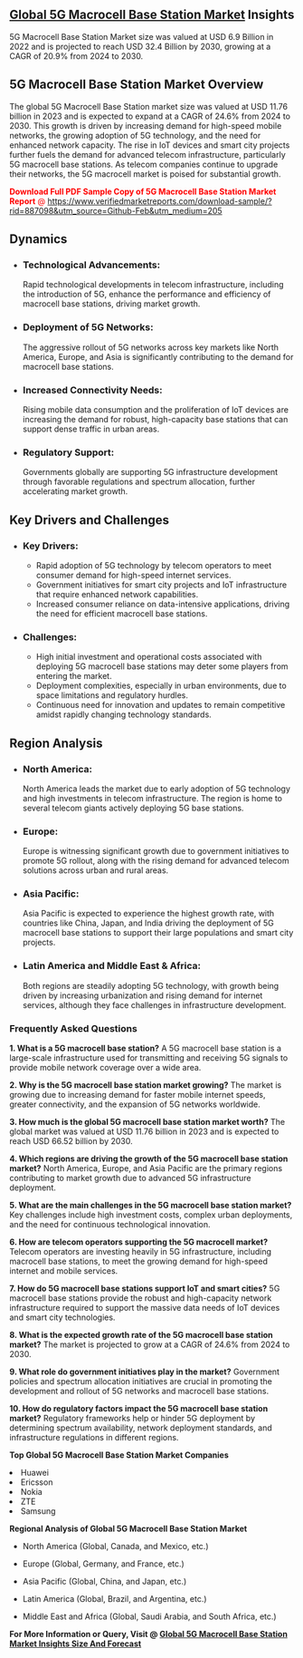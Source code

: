 <h2><a href="https://www.verifiedmarketreports.com/download-sample/?rid=887098&amp;utm_source=Github&amp;utm_medium=205" target="_blank">Global 5G Macrocell Base Station Market</a> Insights</h2><p>5G Macrocell Base Station Market size was valued at USD 6.9 Billion in 2022 and is projected to reach USD 32.4 Billion by 2030, growing at a CAGR of 20.9% from 2024 to 2030.</p><p><h2>5G Macrocell Base Station Market Overview</h2> <p>The global 5G Macrocell Base Station market size was valued at USD 11.76 billion in 2023 and is expected to expand at a CAGR of 24.6% from 2024 to 2030. This growth is driven by increasing demand for high-speed mobile networks, the growing adoption of 5G technology, and the need for enhanced network capacity. The rise in IoT devices and smart city projects further fuels the demand for advanced telecom infrastructure, particularly 5G macrocell base stations. As telecom companies continue to upgrade their networks, the 5G macrocell market is poised for substantial growth.</p> <p><p><span class=""><span style="color: #ff0000;"><strong>Download Full PDF Sample Copy of 5G Macrocell Base Station Market Report</strong> @ </span><a href="https://www.verifiedmarketreports.com/download-sample/?rid=887098&amp;utm_source=Github-Feb&amp;utm_medium=205" target="_blank">https://www.verifiedmarketreports.com/download-sample/?rid=887098&amp;utm_source=Github-Feb&amp;utm_medium=205</a></span></p></p> <h2>Dynamics</h2> <ul> <li><h3>Technological Advancements:</h3> Rapid technological developments in telecom infrastructure, including the introduction of 5G, enhance the performance and efficiency of macrocell base stations, driving market growth.</li> <li><h3>Deployment of 5G Networks:</h3> The aggressive rollout of 5G networks across key markets like North America, Europe, and Asia is significantly contributing to the demand for macrocell base stations.</li> <li><h3>Increased Connectivity Needs:</h3> Rising mobile data consumption and the proliferation of IoT devices are increasing the demand for robust, high-capacity base stations that can support dense traffic in urban areas.</li> <li><h3>Regulatory Support:</h3> Governments globally are supporting 5G infrastructure development through favorable regulations and spectrum allocation, further accelerating market growth.</li> </ul> <h2>Key Drivers and Challenges</h2> <ul> <li><h3>Key Drivers:</h3> <ul> <li>Rapid adoption of 5G technology by telecom operators to meet consumer demand for high-speed internet services.</li> <li>Government initiatives for smart city projects and IoT infrastructure that require enhanced network capabilities.</li> <li>Increased consumer reliance on data-intensive applications, driving the need for efficient macrocell base stations.</li> </ul> </li> <li><h3>Challenges:</h3> <ul> <li>High initial investment and operational costs associated with deploying 5G macrocell base stations may deter some players from entering the market.</li> <li>Deployment complexities, especially in urban environments, due to space limitations and regulatory hurdles.</li> <li>Continuous need for innovation and updates to remain competitive amidst rapidly changing technology standards.</li> </ul> </li> </ul> <h2>Region Analysis</h2> <ul> <li><h3>North America:</h3> North America leads the market due to early adoption of 5G technology and high investments in telecom infrastructure. The region is home to several telecom giants actively deploying 5G base stations.</li> <li><h3>Europe:</h3> Europe is witnessing significant growth due to government initiatives to promote 5G rollout, along with the rising demand for advanced telecom solutions across urban and rural areas.</li> <li><h3>Asia Pacific:</h3> Asia Pacific is expected to experience the highest growth rate, with countries like China, Japan, and India driving the deployment of 5G macrocell base stations to support their large populations and smart city projects.</li> <li><h3>Latin America and Middle East & Africa:</h3> Both regions are steadily adopting 5G technology, with growth being driven by increasing urbanization and rising demand for internet services, although they face challenges in infrastructure development.</li> </ul> <h3>Frequently Asked Questions</h3> <p><strong>1. What is a 5G macrocell base station?</strong> A 5G macrocell base station is a large-scale infrastructure used for transmitting and receiving 5G signals to provide mobile network coverage over a wide area.</p> <p><strong>2. Why is the 5G macrocell base station market growing?</strong> The market is growing due to increasing demand for faster mobile internet speeds, greater connectivity, and the expansion of 5G networks worldwide.</p> <p><strong>3. How much is the global 5G macrocell base station market worth?</strong> The global market was valued at USD 11.76 billion in 2023 and is expected to reach USD 66.52 billion by 2030.</p> <p><strong>4. Which regions are driving the growth of the 5G macrocell base station market?</strong> North America, Europe, and Asia Pacific are the primary regions contributing to market growth due to advanced 5G infrastructure deployment.</p> <p><strong>5. What are the main challenges in the 5G macrocell base station market?</strong> Key challenges include high investment costs, complex urban deployments, and the need for continuous technological innovation.</p> <p><strong>6. How are telecom operators supporting the 5G macrocell market?</strong> Telecom operators are investing heavily in 5G infrastructure, including macrocell base stations, to meet the growing demand for high-speed internet and mobile services.</p> <p><strong>7. How do 5G macrocell base stations support IoT and smart cities?</strong> 5G macrocell base stations provide the robust and high-capacity network infrastructure required to support the massive data needs of IoT devices and smart city technologies.</p> <p><strong>8. What is the expected growth rate of the 5G macrocell base station market?</strong> The market is projected to grow at a CAGR of 24.6% from 2024 to 2030.</p> <p><strong>9. What role do government initiatives play in the market?</strong> Government policies and spectrum allocation initiatives are crucial in promoting the development and rollout of 5G networks and macrocell base stations.</p> <p><strong>10. How do regulatory factors impact the 5G macrocell base station market?</strong> Regulatory frameworks help or hinder 5G deployment by determining spectrum availability, network deployment standards, and infrastructure regulations in different regions.</p> </p><p><strong>Top Global 5G Macrocell Base Station Market Companies</strong></p><div data-test-id=""><p><li>Huawei</li><li> Ericsson</li><li> Nokia</li><li> ZTE</li><li> Samsung</li></p><div><strong>Regional Analysis of&nbsp;Global 5G Macrocell Base Station Market</strong></div><ul><li dir="ltr"><p dir="ltr">North America&nbsp;(Global, Canada, and Mexico, etc.)</p></li><li dir="ltr"><p dir="ltr">Europe (Global, Germany, and France, etc.)</p></li><li dir="ltr"><p dir="ltr">Asia Pacific&nbsp;(Global, China, and Japan, etc.)</p></li><li dir="ltr"><p dir="ltr">Latin America&nbsp;(Global, Brazil, and Argentina, etc.)</p></li><li dir="ltr">Middle East and Africa&nbsp;(Global, Saudi Arabia, and South Africa, etc.)</li></ul><p><strong>For More Information or Query, Visit @&nbsp;</strong><strong><a href="https://www.verifiedmarketreports.com/product/5g-macrocell-base-station-market/?utm_source=Github&amp;utm_medium=205" target="_blank">Global 5G Macrocell Base Station Market Insights Size And Forecast</a></strong></p></div>
